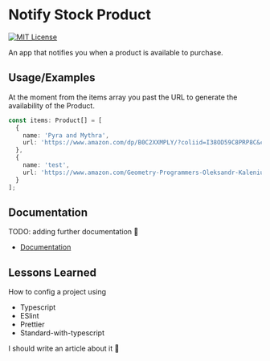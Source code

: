 # Notify Stock Product

[![MIT License](https://img.shields.io/badge/License-MIT-green.svg)](https://choosealicense.com/licenses/mit/)

An app that notifies you when a product is available to purchase.

## Usage/Examples

At the moment from the items array you past the URL to generate the availability of the Product.

```typescript
const items: Product[] = [
  {
    name: 'Pyra and Mythra',
    url: 'https://www.amazon.com/dp/B0C2XXMPLY/?coliid=I38OD59C8PRP8C&colid=2RMR8T6DALZ0&psc=0&ref_=list_c_wl_lv_ov_lig_dp_it_im'
  },
  {
    name: 'test',
    url: 'https://www.amazon.com/Geometry-Programmers-Oleksandr-Kaleniuk/dp/1633439607'
  }
];
```

## Documentation

TODO: adding further documentation 🌱

- [Documentation](https://linktodocumentation)

## Lessons Learned

How to config a project using

- Typescript
- ESlint
- Prettier
- Standard-with-typescript

I should write an article about it 💭
